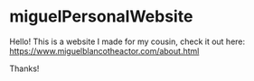 # miguelPersonalWebsite

Hello! This is a website I made for my cousin, check it out here: https://www.miguelblancotheactor.com/about.html

Thanks!
